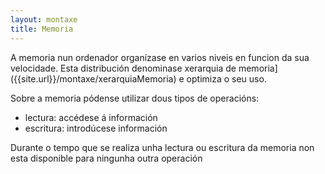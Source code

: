 ```yaml
---
layout: montaxe
title: Memoria
---
```


A memoria nun ordenador organízase en varios niveis en funcion da sua velocidade. Esta distribución denominase xerarquia de memoria]({{site.url}}/montaxe/xerarquiaMemoria) e optimiza o seu uso.


Sobre a memoria pódense utilizar dous tipos de operacións:

* lectura: accédese á información
* escritura: introdúcese información 

Durante o tempo que se realiza unha lectura ou escritura da memoria non esta disponible para ningunha outra operación
